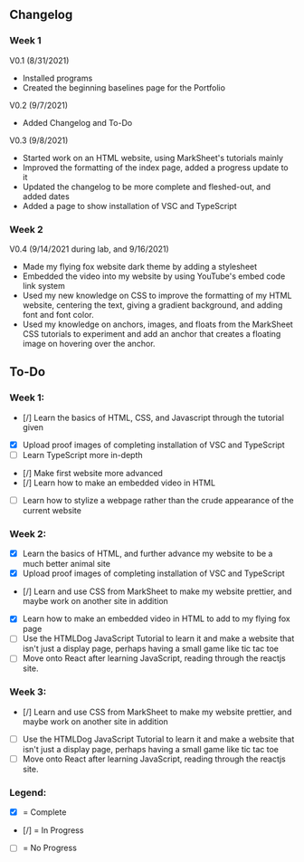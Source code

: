 ## Changelog

### Week 1
V0.1 (8/31/2021)
- Installed programs
- Created the beginning baselines page for the Portfolio

V0.2 (9/7/2021)
- Added Changelog and To-Do

V0.3 (9/8/2021)
- Started work on an HTML website, using MarkSheet's tutorials mainly
- Improved the formatting of the index page, added a progress update to it
- Updated the changelog to be more complete and fleshed-out, and added dates
- Added a page to show installation of VSC and TypeScript

### Week 2
V0.4 (9/14/2021 during lab, and 9/16/2021)
- Made my flying fox website dark theme by adding a stylesheet
- Embedded the video into my website by using YouTube's embed code link system
- Used my new knowledge on CSS to improve the formatting of my HTML website, centering the text, giving a gradient background, and adding font and font color.
- Used my knowledge on anchors, images, and floats from the MarkSheet CSS tutorials to experiment and add an anchor that creates a floating image on hovering over the anchor.

## To-Do 

### Week 1:
- [/] Learn the basics of HTML, CSS, and Javascript through the tutorial given
- [x] Upload proof images of completing installation of VSC and TypeScript
- [ ] Learn TypeScript more in-depth
- [/] Make first website more advanced
- [/] Learn how to make an embedded video in HTML
- [ ] Learn how to stylize a webpage rather than the crude appearance of the current website

### Week 2:
- [x] Learn the basics of HTML, and further advance my website to be a much better animal site
- [x] Upload proof images of completing installation of VSC and TypeScript
- [/] Learn and use CSS from MarkSheet to make my website prettier, and maybe work on another site in addition
- [x] Learn how to make an embedded video in HTML to add to my flying fox page
- [ ] Use the HTMLDog JavaScript Tutorial to learn it and make a website that isn't just a display page, perhaps having a small game like tic tac toe
- [ ] Move onto React after learning JavaScript, reading through the reactjs site.

### Week 3:
- [/] Learn and use CSS from MarkSheet to make my website prettier, and maybe work on another site in addition
- [ ] Use the HTMLDog JavaScript Tutorial to learn it and make a website that isn't just a display page, perhaps having a small game like tic tac toe
- [ ] Move onto React after learning JavaScript, reading through the reactjs site.

### Legend: 
- [x] = Complete
- [/] = In Progress
- [ ] = No Progress 